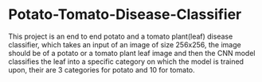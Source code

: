 # Potato-Tomato-Disease-Classifier
This project is an end to end potato and a tomato plant(leaf) disease classifier, which takes an input of an image of size 256x256,  the image should be of a potato or a tomato plant leaf image and then the CNN model classifies the leaf into a specific category on which the model is trained upon, their are 3 categories for potato and 10 for tomato.
